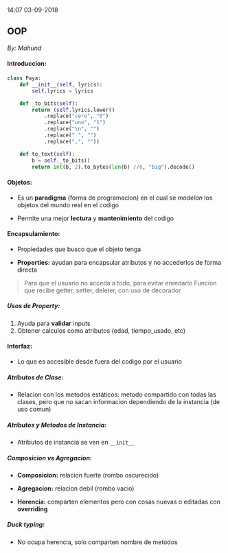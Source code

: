 14:07 03-09-2018

## OOP
_By: Mahund_

#### Introduccion:

```python
class Paya:
    def __init__(self, lyrics):
        self.lyrics = lyrics

    def _to_bits(self):
        return (self.lyrics.lower()
            .replace("cero", "0")
            .replace("uno", "1")
            .replace("\n", "")
            .replace(" ", "")
            .replace(",", ""))

    def to_text(self):
        b = self._to_bits()
        return int(b, 2).to_bytes(len(b) //8, "big").decode()
```

#### Objetos:

- Es un **paradigma** (forma de programacion) en el cual se *modelan* los objetos del mundo real en el codigo

- Permite una mejor **lectura** y **mantenimiento** del codigo

#### Encapsulamiento:

- Propiedades que busco que el objeto tenga

- **Properties:** ayudan para encapsular atributos y no accederlos de forma directa
> Para que el usuario no acceda a todo, para evitar enredarlo
> Funcion que recibe getter, setter, deleter, con uso de decorador

##### Usos de Property:

1. Ayuda para **validar** inputs
1. Obtener calculos como atributos (edad, tiempo_usado, etc)

#### Interfaz:

- Lo que es accesible desde fuera del codigo por el usuario

##### Atributos de Clase:

- Relacion con los metodos estáticos: metodo compartido con todas las clases, pero que no sacan informacion dependiendo de la instancia (de uso comun)

##### Atributos y Metodos de Instancia:

- Atributos de instancia se ven en `__init__`

##### Composicion vs Agregacion:

- **Composicion:** relacion fuerte (rombo oscurecido)

- **Agregacion:** relacion debil (rombo vacio)

- **Herencia:** comparten elementos pero con cosas nuevas o editadas con **overriding**

##### Duck typing:

- No ocupa herencia, solo comparten nombre de metodos